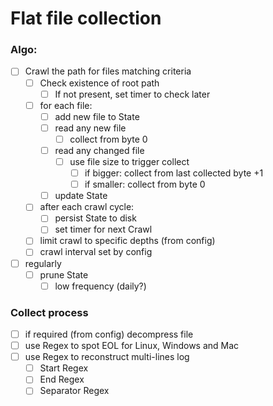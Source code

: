 # Flat file collection

### Algo:
- [ ] Crawl the path for files matching criteria
  - [ ] Check existence of root path
    - [ ] If not present, set timer to check later
  - [ ] for each file:
    - [ ] add new file to State
    - [ ] read any new file
      - [ ] collect from byte 0
    - [ ] read any changed file
      - [ ] use file size to trigger collect
        - [ ] if bigger: collect from last collected byte +1
        - [ ] if smaller: collect from byte 0
    - [ ] update State
  - [ ] after each crawl cycle:
    - [ ] persist State to disk
    - [ ] set timer for next Crawl
  - [ ] limit crawl to specific depths (from config)
  - [ ] crawl interval set by config
- [ ] regularly
  - [ ] prune State
    - [ ] low frequency (daily?)

### Collect process
- [ ] if required (from config) decompress file
- [ ] use Regex to spot EOL for Linux, Windows and Mac
- [ ] use Regex to reconstruct multi-lines log
  - [ ] Start Regex
  - [ ] End Regex
  - [ ] Separator Regex
